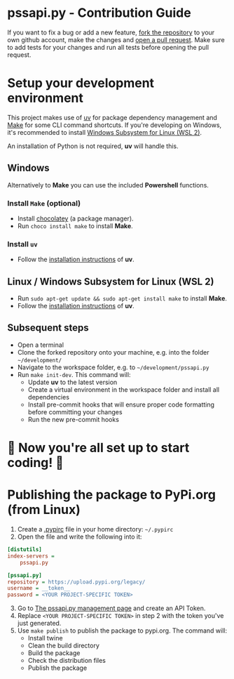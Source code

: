 # pssapi.py - Contribution Guide
If you want to fix a bug or add a new feature, [fork the repository](https://github.com/PSS-Tools-Development/pssapi.py/fork) to your own github account, make the changes and [open a pull request](https://github.com/PSS-Tools-Development/pssapi.py/compare). Make sure to add tests for your changes and run all tests before opening the pull request.

# Setup your development environment
This project makes use of [uv](https://github.com/astral-sh/uv) for package dependency management and [Make](https://www.gnu.org/software/make/) for some CLI command shortcuts. If you're developing on Windows, it's recommended to install [Windows Subsystem for Linux (WSL 2)](https://learn.microsoft.com/en-us/windows/wsl/install).

An installation of Python is not required, **uv** will handle this.

## Windows
Alternatively to **Make** you can use the included **Powershell** functions.
### Install `Make` (optional)
- Install [chocolatey](https://chocolatey.org/install) (a package manager).
- Run `choco install make` to install **Make**.
### Install `uv`
- Follow the [installation instructions](https://github.com/astral-sh/uv?tab=readme-ov-file#installation) of **uv**.

## Linux / Windows Subsystem for Linux (WSL 2)
- Run `sudo apt-get update && sudo apt-get install make` to install **Make**.
- Follow the [installation instructions](https://github.com/astral-sh/uv?tab=readme-ov-file#installation) of **uv**.

## Subsequent steps
- Open a terminal
- Clone the forked repository onto your machine, e.g. into the folder `~/development/`
- Navigate to the workspace folder, e.g. to `~/development/pssapi.py`
- Run `make init-dev`. This command will:
  - Update **uv** to the latest version
  - Create a virtual environment in the workspace folder and install all dependencies
  - Install pre-commit hooks that will ensure proper code formatting before committing your changes
  - Run the new pre-commit hooks

# 🥳 Now you're all set up to start coding! 🎉

# Publishing the package to PyPi.org (from Linux)

1. Create a [.pypirc](https://packaging.python.org/en/latest/specifications/pypirc/) file in your home directory: `~/.pypirc`
2. Open the file and write the following into it:
```ini
[distutils]
index-servers =
	pssapi.py

[pssapi.py]
repository = https://upload.pypi.org/legacy/
username = __token__
password = <YOUR PROJECT-SPECIFIC TOKEN>
```
3. Go to [The pssapi.py management page](https://pypi.org/manage/project/pssapi/settings/) and create an API Token.
4. Replace `<YOUR PROJECT-SPECIFIC TOKEN>` in step 2 with the token you've just generated.
5. Use `make publish` to publish the package to pypi.org. The command will:
   - Install twine
   - Clean the build directory
   - Build the package
   - Check the distribution files
   - Publish the package
